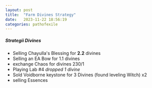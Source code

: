 ```yaml
---
layout: post
title:  "Farm Divines Strategy"
date:   2023-11-22 18:56:19 
categories: pathofexile
---
```

##### Strategii Divines
- Selling Chayulla's Blessing for **2.2** divines
- Selling an EA Bow for 1.1 divines
- exchange Chaos for divines 230/1
- Playing Lab #4 *dropped 1 divine*
- Sold Voidborne keystone for 3 Divines (found leveling Witch) x2
- selling Essences